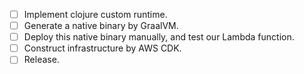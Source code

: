 * [ ] Implement clojure custom runtime.
* [ ] Generate a native binary by GraalVM.
* [ ] Deploy this native binary manually, and test our Lambda function.
* [ ] Construct infrastructure by AWS CDK.
* [ ] Release.